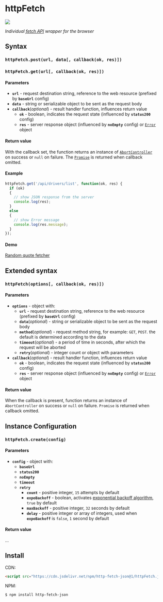 # httpFetch

[![](https://data.jsdelivr.com/v1/package/npm/http-fetch-json/badge)](https://www.jsdelivr.com/package/npm/http-fetch-json)

*Individual [fetch API](https://developer.mozilla.org/en-US/docs/Web/API/Fetch_API) wrapper for the browser*


## Syntax
### `httpFetch.post(url, data[, callback(ok, res)])`
### `httpFetch.get(url[, callback(ok, res)])`

#### Parameters

- **`url`** - request destination string, reference to the web resource (prefixed by **`baseUrl`** config)
- **`data`** - string or serializable object to be sent as the request body
- **`callback`**(*optional*) - result handler function, influences return value
  - **`ok`** - boolean, indicates the request state (influenced by **`status200`** config)
  - **`res`** - server response object (influenced by **`noEmpty`** config) or [`Error`](https://developer.mozilla.org/en-US/docs/Web/JavaScript/Reference/Global_Objects/Error) object

#### Return value

With the callback set, the function returns an instance of [`AbortController`](https://developer.mozilla.org/en-US/docs/Web/API/AbortController) on success or `null` on failure. The [`Promise`](https://developer.mozilla.org/en-US/docs/Web/JavaScript/Reference/Global_Objects/Promise) is returned when callback omitted.


#### Example

```JavaScript
httpFetch.get('/api/drivers/list', function(ok, res) {
  if (ok)
  {
    // show JSON response from the server
    console.log(res);
  }
  else
  {
    // show Error message
    console.log(res.message);
  }
});
```
#### Demo

[Random quote fetcher](https://codepen.io/determin1st/pen/PoYJmvJ?editors=0010)


## Extended syntax
### `httpFetch(options[, callback(ok, res)])`

#### Parameters

- **`options`** - object with:
  - **`url`** - request destination string, reference to the web resource (prefixed by **`baseUrl`** config)
  - **`data`**(*optional*) - string or serializable object to be sent as the request body
  - **`method`**(*optional*) - request method string, for example: `GET`, `POST`. the default is determined according to the data
  - **`timeout`**(*optional*) - a period of time in seconds, after which the request will be aborted
  - **`retry`**(*optional*) - integer count or object with parameters
- **`callback`**(*optional*) - result handler function, influences return value
  - **`ok`** - boolean, indicates the request state (influenced by **`status200`** config)
  - **`res`** - server response object (influenced by **`noEmpty`** config) or [`Error`](https://developer.mozilla.org/en-US/docs/Web/JavaScript/Reference/Global_Objects/Error) object

#### Return value

When the callback is present, function returns an instance of `AbortController` on success or `null` on failure. `Promise` is returned when callback omitted.


## Instance Configuration
### `httpFetch.create(config)`

#### Parameters

- **`config`** - object with:
  - **`baseUrl`**
  - **`status200`**
  - **`noEmpty`**
  - **`timeout`**
  - **`retry`**
    - **`count`** - positive integer, `15` attempts by default
    - **`expoBackoff`** - boolean, activates [exponential backoff algorithm](https://en.wikipedia.org/wiki/Exponential_backoff), `true` by default
    - **`maxBackoff`** - positive integer, `32` seconds by default
    - **`delay`** - positive integer or array of integers, used when **`expoBackoff`** is `false`, `1` second by default

#### Return value

...


## Install

CDN:
```html
<script src="https://cdn.jsdelivr.net/npm/http-fetch-json@1/httpFetch.js"></script>
```

NPM:
```bash
$ npm install http-fetch-json
```


